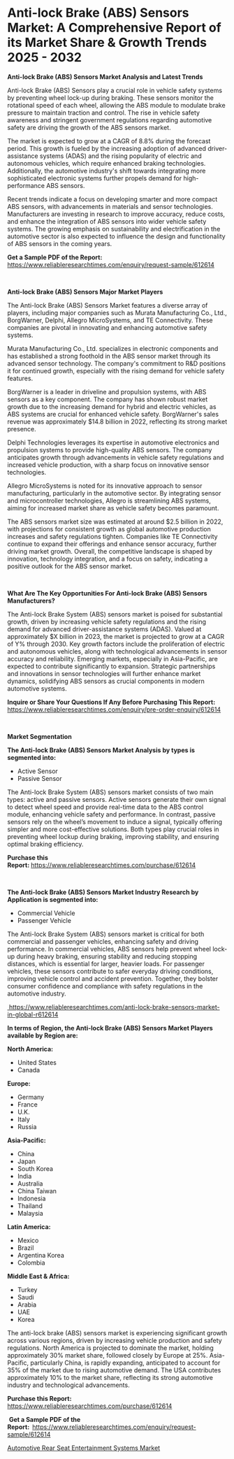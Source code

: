 <p><h1>Anti-lock Brake (ABS) Sensors Market: A Comprehensive Report of its Market Share & Growth Trends 2025 - 2032</h1></p><p><strong>Anti-lock Brake (ABS) Sensors Market Analysis and Latest Trends</strong></p>
<p><p>Anti-lock Brake (ABS) Sensors play a crucial role in vehicle safety systems by preventing wheel lock-up during braking. These sensors monitor the rotational speed of each wheel, allowing the ABS module to modulate brake pressure to maintain traction and control. The rise in vehicle safety awareness and stringent government regulations regarding automotive safety are driving the growth of the ABS sensors market.</p><p>The market is expected to grow at a CAGR of 8.8% during the forecast period. This growth is fueled by the increasing adoption of advanced driver-assistance systems (ADAS) and the rising popularity of electric and autonomous vehicles, which require enhanced braking technologies. Additionally, the automotive industry's shift towards integrating more sophisticated electronic systems further propels demand for high-performance ABS sensors.</p><p>Recent trends indicate a focus on developing smarter and more compact ABS sensors, with advancements in materials and sensor technologies. Manufacturers are investing in research to improve accuracy, reduce costs, and enhance the integration of ABS sensors into wider vehicle safety systems. The growing emphasis on sustainability and electrification in the automotive sector is also expected to influence the design and functionality of ABS sensors in the coming years.</p></p>
<p><strong>Get a Sample PDF of the Report:&nbsp;</strong> <a href="https://www.reliableresearchtimes.com/enquiry/request-sample/612614?utm_campaign=2719&utm_medium=2&utm_source=Github&utm_content=ia&utm_term=31032025&utm_id=anti-lock-brake-abs-sensors">https://www.reliableresearchtimes.com/enquiry/request-sample/612614</a></p>
<p>&nbsp;</p>
<p><strong>Anti-lock Brake (ABS) Sensors Major Market Players</strong></p>
<p><p>The Anti-lock Brake (ABS) Sensors Market features a diverse array of players, including major companies such as Murata Manufacturing Co., Ltd., BorgWarner, Delphi, Allegro MicroSystems, and TE Connectivity. These companies are pivotal in innovating and enhancing automotive safety systems.</p><p>Murata Manufacturing Co., Ltd. specializes in electronic components and has established a strong foothold in the ABS sensor market through its advanced sensor technology. The company's commitment to R&D positions it for continued growth, especially with the rising demand for vehicle safety features.</p><p>BorgWarner is a leader in driveline and propulsion systems, with ABS sensors as a key component. The company has shown robust market growth due to the increasing demand for hybrid and electric vehicles, as ABS systems are crucial for enhanced vehicle safety. BorgWarner's sales revenue was approximately $14.8 billion in 2022, reflecting its strong market presence.</p><p>Delphi Technologies leverages its expertise in automotive electronics and propulsion systems to provide high-quality ABS sensors. The company anticipates growth through advancements in vehicle safety regulations and increased vehicle production, with a sharp focus on innovative sensor technologies.</p><p>Allegro MicroSystems is noted for its innovative approach to sensor manufacturing, particularly in the automotive sector. By integrating sensor and microcontroller technologies, Allegro is streamlining ABS systems, aiming for increased market share as vehicle safety becomes paramount.</p><p>The ABS sensors market size was estimated at around $2.5 billion in 2022, with projections for consistent growth as global automotive production increases and safety regulations tighten. Companies like TE Connectivity continue to expand their offerings and enhance sensor accuracy, further driving market growth. Overall, the competitive landscape is shaped by innovation, technology integration, and a focus on safety, indicating a positive outlook for the ABS sensor market.</p></p>
<p>&nbsp;</p>
<p><strong>What Are The Key Opportunities For Anti-lock Brake (ABS) Sensors Manufacturers?</strong></p>
<p><p>The Anti-lock Brake System (ABS) sensors market is poised for substantial growth, driven by increasing vehicle safety regulations and the rising demand for advanced driver-assistance systems (ADAS). Valued at approximately $X billion in 2023, the market is projected to grow at a CAGR of Y% through 2030. Key growth factors include the proliferation of electric and autonomous vehicles, along with technological advancements in sensor accuracy and reliability. Emerging markets, especially in Asia-Pacific, are expected to contribute significantly to expansion. Strategic partnerships and innovations in sensor technologies will further enhance market dynamics, solidifying ABS sensors as crucial components in modern automotive systems.</p></p>
<p><strong>Inquire or Share Your Questions If Any Before Purchasing This Report:</strong> <a href="https://www.reliableresearchtimes.com/enquiry/pre-order-enquiry/612614?utm_campaign=2719&utm_medium=2&utm_source=Github&utm_content=ia&utm_term=31032025&utm_id=anti-lock-brake-abs-sensors">https://www.reliableresearchtimes.com/enquiry/pre-order-enquiry/612614</a></p>
<p>&nbsp;</p>
<p><strong>Market Segmentation</strong></p>
<p><strong>The Anti-lock Brake (ABS) Sensors Market Analysis by types is segmented into:</strong></p>
<p><ul><li>Active Sensor</li><li>Passive Sensor</li></ul></p>
<p><p>The Anti-lock Brake System (ABS) sensors market consists of two main types: active and passive sensors. Active sensors generate their own signal to detect wheel speed and provide real-time data to the ABS control module, enhancing vehicle safety and performance. In contrast, passive sensors rely on the wheel’s movement to induce a signal, typically offering simpler and more cost-effective solutions. Both types play crucial roles in preventing wheel lockup during braking, improving stability, and ensuring optimal braking efficiency.</p></p>
<p><strong>Purchase this Report:&nbsp;</strong><a href="https://www.reliableresearchtimes.com/purchase/612614?utm_campaign=2719&utm_medium=2&utm_source=Github&utm_content=ia&utm_term=31032025&utm_id=anti-lock-brake-abs-sensors">https://www.reliableresearchtimes.com/purchase/612614</a></p>
<p>&nbsp;</p>
<p><strong>The Anti-lock Brake (ABS) Sensors Market Industry Research by Application is segmented into:</strong></p>
<p><ul><li>Commercial Vehicle</li><li>Passenger Vehicle</li></ul></p>
<p><p>The Anti-lock Brake System (ABS) sensors market is critical for both commercial and passenger vehicles, enhancing safety and driving performance. In commercial vehicles, ABS sensors help prevent wheel lock-up during heavy braking, ensuring stability and reducing stopping distances, which is essential for larger, heavier loads. For passenger vehicles, these sensors contribute to safer everyday driving conditions, improving vehicle control and accident prevention. Together, they bolster consumer confidence and compliance with safety regulations in the automotive industry.</p></p>
<p><a href="https://www.reliableresearchtimes.com/anti-lock-brake-sensors-market-in-global-r612614?utm_campaign=2719&utm_medium=2&utm_source=Github&utm_content=ia&utm_term=31032025&utm_id=anti-lock-brake-abs-sensors">&nbsp;https://www.reliableresearchtimes.com/anti-lock-brake-sensors-market-in-global-r612614</a></p>
<p><strong>In terms of Region, the Anti-lock Brake (ABS) Sensors Market Players available by Region are:</strong></p>
<p>
    <p> <strong> North America: </strong>
        <ul>
            <li>United States</li>
            <li>Canada</li>
        </ul>
        </p> 
    <p> <strong> Europe: </strong>
        <ul>
            <li>Germany</li>
            <li>France</li>
            <li>U.K.</li>
            <li>Italy</li>
            <li>Russia</li>
        </ul>
        </p> 
    <p> <strong> Asia-Pacific: </strong>
        <ul>
            <li>China</li>
            <li>Japan</li>
            <li>South Korea</li>
            <li>India</li>
            <li>Australia</li>
            <li>China Taiwan</li>
            <li>Indonesia</li>
            <li>Thailand</li>
            <li>Malaysia</li>
        </ul>
        </p> 
    <p> <strong> Latin America: </strong>
        <ul>
            <li>Mexico</li>
            <li>Brazil</li>
            <li>Argentina Korea</li>
            <li>Colombia</li>
        </ul>
        </p> 
    <p> <strong> Middle East & Africa: </strong>
        <ul>
            <li>Turkey</li>
            <li>Saudi</li>
            <li>Arabia</li>
            <li>UAE</li>
            <li>Korea</li>
        </ul>
    </p>
    </p>
<p><p>The anti-lock brake (ABS) sensors market is experiencing significant growth across various regions, driven by increasing vehicle production and safety regulations. North America is projected to dominate the market, holding approximately 30% market share, followed closely by Europe at 25%. Asia-Pacific, particularly China, is rapidly expanding, anticipated to account for 35% of the market due to rising automotive demand. The USA contributes approximately 10% to the market share, reflecting its strong automotive industry and technological advancements.</p></p>
<p><strong>Purchase this Report: </strong><a href="https://www.reliableresearchtimes.com/purchase/612614?utm_campaign=2719&utm_medium=2&utm_source=Github&utm_content=ia&utm_term=31032025&utm_id=anti-lock-brake-abs-sensors">https://www.reliableresearchtimes.com/purchase/612614</a></p>
<p>&nbsp;<strong>Get a Sample PDF of the Report:&nbsp;&nbsp;</strong><a href="https://www.reliableresearchtimes.com/enquiry/request-sample/612614?utm_campaign=2719&utm_medium=2&utm_source=Github&utm_content=ia&utm_term=31032025&utm_id=anti-lock-brake-abs-sensors">https://www.reliableresearchtimes.com/enquiry/request-sample/612614</a></p>
<p><strong></strong></p>
<p><p><a href="https://github.com/nafidurii/Market-Research-Report-List-1/blob/main/automotive-rear-seat-entertainment-systems-market.md?utm_campaign=2719&utm_medium=2&utm_source=Github&utm_content=ia&utm_term=31032025&utm_id=anti-lock-brake-abs-sensors">Automotive Rear Seat Entertainment Systems Market</a></p></p>